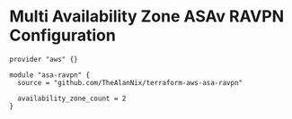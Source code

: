 # Multi Availability Zone ASAv RAVPN Configuration

```hcl
provider "aws" {}

module "asa-ravpn" {
  source = "github.com/TheAlanNix/terraform-aws-asa-ravpn"

  availability_zone_count = 2
}
```